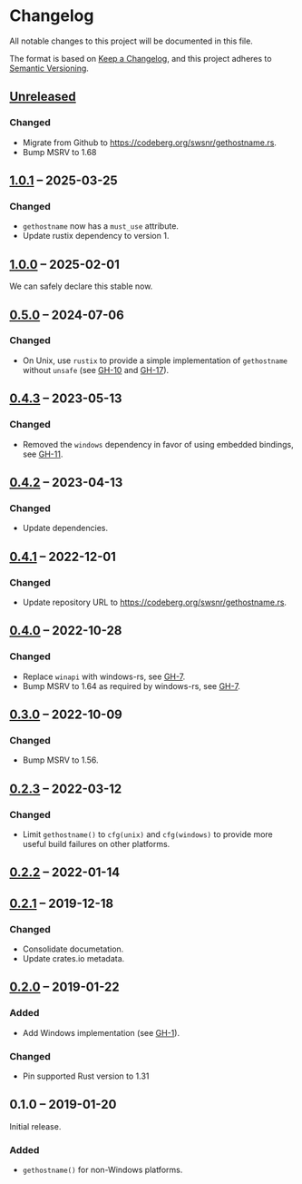 # Changelog

All notable changes to this project will be documented in this file.

The format is based on [Keep a Changelog](https://keepachangelog.com/en/1.0.0/),
and this project adheres to
[Semantic Versioning](https://semver.org/spec/v2.0.0.html).

## [Unreleased]

### Changed
- Migrate from Github to <https://codeberg.org/swsnr/gethostname.rs>.
- Bump MSRV to 1.68

## [1.0.1] – 2025-03-25

### Changed
- `gethostname` now has a `must_use` attribute.
- Update rustix dependency to version 1.

## [1.0.0] – 2025-02-01

We can safely declare this stable now.

## [0.5.0] – 2024-07-06

### Changed

- On Unix, use `rustix` to provide a simple implementation of `gethostname`
  without `unsafe` (see [GH-10] and [GH-17]).

[GH-10]: https://codeberg.org/swsnr/gethostname.rs/pulls/10
[GH-17]: https://codeberg.org/swsnr/gethostname.rs/pulls/17

## [0.4.3] – 2023-05-13

### Changed

- Removed the `windows` dependency in favor of using embedded bindings, see
  [GH-11].

[GH-11]: https://codeberg.org/swsnr/gethostname.rs/pulls/11

## [0.4.2] – 2023-04-13

### Changed

- Update dependencies.

## [0.4.1] – 2022-12-01

### Changed

- Update repository URL to <https://codeberg.org/swsnr/gethostname.rs>.

## [0.4.0] – 2022-10-28

### Changed

- Replace `winapi` with windows-rs, see [GH-7].
- Bump MSRV to 1.64 as required by windows-rs, see [GH-7].

[GH-7]: https://codeberg.org/swsnr/gethostname.rs/pulls/7

## [0.3.0] – 2022-10-09

### Changed

- Bump MSRV to 1.56.

## [0.2.3] – 2022-03-12

### Changed

- Limit `gethostname()` to `cfg(unix)` and `cfg(windows)` to provide more useful
  build failures on other platforms.

## [0.2.2] – 2022-01-14

## [0.2.1] – 2019-12-18

### Changed

- Consolidate documetation.
- Update crates.io metadata.

## [0.2.0] – 2019-01-22

### Added

- Add Windows implementation (see [GH-1]).

[GH-1]: https://codeberg.org/swsnr/gethostname.rs/pulls/1

### Changed

- Pin supported Rust version to 1.31

## 0.1.0 – 2019-01-20

Initial release.

### Added

- `gethostname()` for non-Windows platforms.

[Unreleased]: https://codeberg.org/swsnr/gethostname.rs/compare/v1.0.1...HEAD
[1.0.1]: https://codeberg.org/swsnr/gethostname.rs/compare/v1.0.0...v1.0.1
[1.0.0]: https://codeberg.org/swsnr/gethostname.rs/compare/v0.5.0...v1.0.0
[0.5.0]: https://codeberg.org/swsnr/gethostname.rs/compare/v0.4.3...v0.5.0
[0.4.3]: https://codeberg.org/swsnr/gethostname.rs/compare/v0.4.2...v0.4.3
[0.4.2]: https://codeberg.org/swsnr/gethostname.rs/compare/v0.4.1...v0.4.2
[0.4.1]: https://codeberg.org/swsnr/gethostname.rs/compare/v0.4.0...v0.4.1
[0.4.0]: https://codeberg.org/swsnr/gethostname.rs/compare/v0.3.0...v0.4.0
[0.3.0]: https://codeberg.org/swsnr/gethostname.rs/compare/v0.2.3...v0.3.0
[0.2.3]: https://codeberg.org/swsnr/gethostname.rs/compare/v0.2.2...v0.2.3
[0.2.2]: https://codeberg.org/swsnr/gethostname.rs/compare/gethostname-0.2.1...v0.2.2
[0.2.1]: https://codeberg.org/swsnr/gethostname.rs/compare/gethostname-0.2.0...gethostname-0.2.1
[0.2.0]: https://codeberg.org/swsnr/gethostname.rs/compare/gethostname-0.1.0...gethostname-0.2.0
